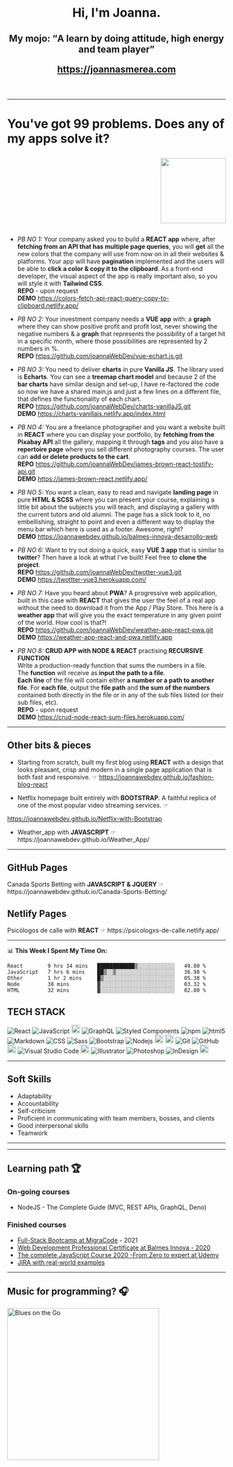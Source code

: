 <header >
 <h1 align='center'>
  Hi, I'm Joanna. </h1>
 <h2 align='center'>My mojo: <q>A learn by doing attitude, high energy and team player</q>
 </p>
  <p align='center'><a href="https://joannasmerea.com" title="Professional portfolio" target="_blank">https://joannasmerea.com</a></p>
</header>

---
# You've got 99 problems. Does any of my apps solve it?  <p align='right'> <img src="https://github.com/joannaWebDev/media/blob/main/octocat.png?raw=true" width="150"/></p>

* *PB NO 1:* Your company asked you to build a **REACT app** where, after **fetching from an API that has multiple page queries**, you will **get** all the new colors that the company will use from now on in all their websites & platforms. Your app will have **pagination** implemented and the users will be able to **click a color & copy it to the clipboard**. As a front-end developer, the visual aspect of the app is really important also, so you will style it with **Tailwind CSS**.  
**REPO** - upon request  
**DEMO** <a href="https://colors-fetch-api-react-query-copy-to-clipboard.netlify.app/" title="colors-fetch-api-react-query-copy-to-clipboard" target="_blank">https://colors-fetch-api-react-query-copy-to-clipboard.netlify.app/</a>   


* *PB NO 2:* Your investment company needs a **VUE app** with: a **graph** where they can show positive profit and profit lost, never showing the negative numbers & a **graph** that represents the possibility of a target hit in a specific month, where those possibilities are represented by 2 numbers in %.   
**REPO** <a href="https://github.com/joannaWebDev/vue-echart.js.git" title="vue-echart" target="_blank">https://github.com/joannaWebDev/vue-echart.js.git</a> 
  
    
* *PB NO 3:* You need to deliver **charts** in pure **Vanilla JS**. The library used is **Echarts**. You can see a **treemap chart model** and because 2 of the **bar charts** have similar design and set-up, I have re-factored the code so now we have a shared main.js and just a few lines on a different file, that defines the functionality of each chart.   
**REPO** <a href="https://github.com/joannaWebDev/charts-vanillaJS.git" title="charts vanilla JS" target="_blank">https://github.com/joannaWebDev/charts-vanillaJS.git</a>   
**DEMO** <a href="https://charts-vanillajs.netlify.app/index.html" title="charts vanillaJS" target="_blank">https://charts-vanillajs.netlify.app/index.html</a>  


* *PB NO 4:* You are a freelance photographer and you want a website built in **REACT** where you can display your portfolio, by **fetching from the Pixabay API** all the gallery, mapping it through **tags** and you also have a **repertoire page** where you sell different photography courses. The user can **add or delete products to the cart**.   
**REPO** <a href="https://github.com/joannaWebDev/james-brown-react-tostify-api.git" title="james-brown-react-tostify-api" target="_blank">https://github.com/joannaWebDev/james-brown-react-tostify-api.git</a>   
**DEMO** <a href="https://james-brown-react.netlify.app/" title="james-brown-react-tostify-api" target="_blank">https://james-brown-react.netlify.app/</a>  
  
    
* *PB NO 5:* You want a clean, easy to read and navigate **landing page** in pure **HTML & SCSS** where you can present your course, explaining a little bit about the subjects you will teach, and displaying a gallery with the current tutors and old alumni. The page has a slick look to it, no embellishing, straight to point and even a different way to display the menu bar which here is used as a footer. Awesome, right?  
**DEMO** <a href="https://joannawebdev.github.io/balmes-innova-desarrollo-web/" title="Balmes Innova Curso desarrollo web" target="_blank">https://joannawebdev.github.io/balmes-innova-desarrollo-web</a>  
  
    
* *PB NO 6:* Want to try out doing a quick, easy **VUE 3 app** that is similar to **twitter**? Then have a look at wthat I've built! Feel free to **clone the project**.  
**REPO** <a href="https://github.com/joannaWebDev/twotter-vue3.git" title="twotter" target="_blank">https://github.com/joannaWebDev/twotter-vue3.git</a>   
**DEMO** <a href="https://twottter-vue3.herokuapp.com/" title="Twotter App with Vue3" target="_blank">https://twottter-vue3.herokuapp.com/</a>  
  
    
* *PB NO 7:* Have you heard about **PWA**? A progressive web application, built in this case with **REACT** that gives the user the feel of a real app without the need to download it from the App / Play Store. This here is a **weather app** that will give you the exact temperature in any given point of the world. How cool is that?!  
**REPO** <a href="https://github.com/joannaWebDev/weather-app-react-pwa.git" title="weather-app-react-and-pwa" target="_blank">https://github.com/joannaWebDev/weather-app-react-pwa.git</a>   
**DEMO** <a href="https://weather-app-react-and-pwa.netlify.app/" title="Weather App with React" target="_blank">https://weather-app-react-and-pwa.netlify.app</a>     
  
* *PB NO 8:* **CRUD APP with NODE & REACT**  practising **RECURSIVE FUNCTION**  
Write a production-ready function that sums the numbers in a file.  
The **function** will receive as **input the path to a file**.    
**Each line** of the file will contain either **a number or a path to another file**.
For **each file**, output the **file path** and **the sum of the numbers** contained both directly in the file or in any of the sub files listed (or their sub files, etc).     
**REPO** - upon request    
**DEMO** <a href="https://crud-node-react-sum-files.herokuapp.com/" title="crud-node-react-sum-files" target="_blank">https://crud-node-react-sum-files.herokuapp.com/</a>     

  
    
______
## Other bits & pieces  

* <p>Starting from scratch, built my first blog using <strong>REACT</strong> with a design that looks pleasant, crisp and modern in a single page application that is both fast and responsive. &#9758; <a href="https://joannawebdev.github.io/fashion-blog-react/" title="Fashion Blog with React" target="_blank">https://joannawebdev.github.io/fashion-blog-react</a></p>   
* <p>Netflix homepage built entirely with <strong>BOOTSTRAP</strong>. A faithful replica of one of the most popular video streaming services. &#9758; <a href="https://joannawebdev.github.io/Netflix-with-Bootstrap/" title="Netflix landpage with Bootstrap" target="_blank">
https://joannawebdev.github.io/Netflix-with-Bootstrap</a></p>
* <p>Weather_app with <strong>JAVASCRIPT</strong> &#9758; https://joannawebdev.github.io/Weather_App/</p>

______
## **GitHub Pages**
<p>Canada Sports Betting with <strong>JAVASCRIPT & JQUERY</strong> &#9758; https://joannawebdev.github.io/Canada-Sports-Betting/</p>

## **Netlify Pages**
<p>Psicólogos de calle with <strong>REACT</strong> &#9758; https://psicologxs-de-calle.netlify.app/ </p>

______


📊 **This Week I Spent My Time On:**

```text
React        9 hrs 34 mins   ████████████▒░░░░░░░░░░░░   49.80 % 
JavaScript   7 hrs 6 mins    ██▒░░▒░░░░░░░░░░░░░░░░░░░   36.98 % 
Other        1 hr 2 mins     █▒░░░░░░░░░░░░░░░░░░░░░░░   05.38 % 
Node         38 mins         ▓░░░░░░░░░░░░░░░░░░░░░░░░   03.32 % 
HTML         32 mins         ▓░░░░░░░░░░░░░░░░░░░░░░░░   02.80 % 
```




## **TECH STACK**
<p>
  <img alt="React" src="https://img.shields.io/badge/-React-45b8d8?style=flat-square&logo=react&logoColor=white" />
  <img src="https://img.shields.io/badge/-JavaScript-333333?style=flat&amp;logo=javascript" alt="JavaScript">
  <img src="https://www.vectorlogo.zone/logos/gatsbyjs/gatsbyjs-icon.svg" alt="gatsby" width="20" height="20"/>
  <img alt="GraphQL" src="https://img.shields.io/badge/-GraphQL-E10098?style=flat-square&logo=graphql&logoColor=white" />  
  
  <img alt="Styled Components" src="https://img.shields.io/badge/-Styled_Components-db7092?style=flat-square&logo=styled-components&logoColor=white" />
  <img alt="npm" src="https://img.shields.io/badge/-NPM-CB3837?style=flat-square&logo=npm&logoColor=white" />  
  
  <img alt="html5" src="https://img.shields.io/badge/-HTML5-E34F26?style=flat-square&logo=html5&logoColor=white" />
  <img src="https://img.shields.io/badge/-Markdown-333333?style=flat&amp;logo=markdown" alt="Markdown">
  <img src="https://img.shields.io/badge/-CSS-333333?style=flat&amp;logo=CSS3&amp;logoColor=1572B6" alt="CSS">
  <img alt="Sass" src="https://img.shields.io/badge/-Sass-CC6699?style=flat-square&logo=sass&logoColor=white" />
  <img src="https://img.shields.io/badge/-Bootstrap-333333?style=flat&amp;logo=bootstrap&amp;logoColor=563D7C" alt="Bootstrap">

  
  <img alt="Nodejs" src="https://img.shields.io/badge/-Nodejs-43853d?style=flat-square&logo=Node.js&logoColor=white" />
  <img src="https://camo.githubusercontent.com/87d8d88ac087f77c5b56509373a2dd49e5439722d7ad59c3f39a577907053152/68747470733a2f2f696d672e736869656c64732e696f2f62616467652f657870726573732e6a732532302d2532333430346435392e7376673f267374796c653d666f722d7468652d6261646765" data-canonical-src="https://img.shields.io/badge/express.js%20-%23404d59.svg?&amp;style=for-the-badge" style="height:20px">
 <img src="https://img.shields.io/badge/postgres-%23316192.svg?&style=for-the-badge&logo=postgresql&logoColor=white" style="height:20px" alt="PostgreSQL"/>  
   
   
 <img src="https://img.shields.io/badge/-Git-333333?style=flat&amp;logo=git" alt="Git">
 <img src="https://img.shields.io/badge/-GitHub-333333?style=flat&amp;logo=github" alt="GitHub">
 <img src="https://img.shields.io/badge/gitlab%20-%23181717.svg?&style=for-the-badge&logo=gitlab&logoColor=white" style="height:20px" alt="GitLab"/>  

  <img src="https://img.shields.io/badge/-Visual%20Studio%20Code-333333?style=flat&amp;logo=visual-studio-code&amp;logoColor=007ACC" alt="Visual Studio Code">
  <img src="https://img.shields.io/badge/adobe%20xd%20-%23FF26BE.svg?&style=for-the-badge&logo=adobe%20xd&logoColor=white" style="height:20px"/>
  <img src="https://img.shields.io/badge/-Illustrator-333333?style=flat&amp;logo=adobe-illustrator" alt="Illustrator">
  <img src="https://img.shields.io/badge/-Photoshop-333333?style=flat&amp;logo=adobe-photoshop" alt="Photoshop">
  <img src="https://img.shields.io/badge/-InDesign-333333?style=flat&amp;logo=adobe-indesign" alt="InDesign">
  <img src="https://img.shields.io/badge/figma%20-%23F24E1E.svg?&style=for-the-badge&logo=figma&logoColor=white" style="height:20px"/>
</p>


______
## Soft Skills
* Adaptability
* Accountability
* Self-criticism
* Proficient in communicating with team members, bosses, and clients
* Good interpersonal skills
* Teamwork
______

______
## Learning path 🏆
### On-going courses
* <p>NodeJS - The Complete Guide (MVC, REST APIs, GraphQL, Deno)</p>


### Finished courses
* <a href="https://migracode.openculturalcenter.org/course/">Full-Stack Bootcamp at MigraCode</a> - 2021
* <a href="https://www.balmesinnova.com/cursos/confeccion-publicacion-paginas-web/">Web Development Professional Certificate at Balmes Innova - 2020</a>
* <a href="https://www.udemy.com/course/the-complete-javascript-course/"> The complete JavaScript Course 2020 -From Zero to expert at Udemy </a>
* <a href="https://www.udemy.com/course/the-complete-guide-to-jira-with-real-world-examples/">JIRA with real-world examples</a>

______
## **Music for programming?** 🎧
<p><a href="https://youtu.be/ZVQV-1Fzl3w" rel="nofollow"><img src="https://camo.githubusercontent.com/114599f102866afdf7625dbd3362fa19b82e74d7746a49716fc8879df93b5077/68747470733a2f2f6e6f772d706c6179696e672d636f6465737461636b722e76657263656c2e6170702f6170692f73706f746966792d706c6179696e67" alt="Blues on the Go" width="350" data-canonical-src="https://youtu.be/ZVQV-1Fzl3w" style="max-width:100%;"></a></p>











